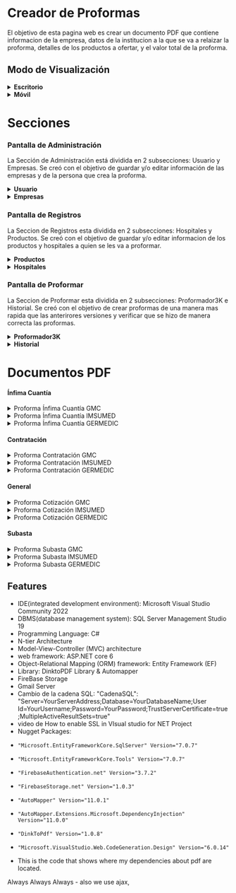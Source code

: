 # Creador de Proformas

El objetivo de esta pagina web es crear un documento PDF que contiene informacion de la empresa, datos de la institucion a la que se va a relaizar la proforma, detalles de los productos a ofertar, y el valor total de la proforma. 


## Modo de Visualización


<details>
<summary><strong>Escritorio</strong></summary>

![1 - Pantalla de Inicio](https://github.com/freddmo/Proformador-3.0/assets/70821494/7707e7da-e04b-4b7d-af1e-210e7306eeef)
</details>

<details>
<summary><strong>Móvil</strong></summary>

![15 - Movil Pantalla de Inicio con barra de opciones](https://github.com/freddmo/Proformador-3.0/assets/70821494/3dcc0191-1f51-4872-b92d-8a10ab0fe4bd)
</details>

# Secciones

### Pantalla de Administración

La Sección de Administración está dividida en 2 subsecciones: Usuario y Empresas. Se creó con el objetivo de guardar y/o editar información de las empresas y de la persona que crea la proforma.

<details>
<summary><strong>Usuario</strong></summary>

Esta subsección contiene la lista de usuarios creados.
Solo el usuario con rol de administrador tiene acceso a la lista de usuarios. Él tiene la capacidad de añadir o quitar roles a un empleado y, consecuentemente, permitir o denegar su acceso a la página web.

- Version Escritorio

   ![5 - Pantalla Usuario](https://github.com/freddmo/Proformador-3.0/assets/70821494/41a5a909-5159-4127-a1ea-fa5b8300a8a1)

- Version Móvil

    --Insertar aquí imagen #20 y #25 --
</details>

<details>
<summary><strong>Empresas</strong></summary>

Esta subsección contiene información de las 3 empresas: GMC, IMSUMED, GERMEDIC. La información de cada empresa será usada en las proformas creadas.

- Version Escritorio

    ![6 - Pantalla Empresas](https://github.com/freddmo/Proformador-3.0/assets/70821494/e07269a2-3026-4254-af64-1590725bc618)

- Version Móvil

    --Crear una imagen --
</details>


### Pantalla de Registros
La Seccion de Registros esta dividida en 2 subsecciones: Hospitales y Productos. Se creó con el objetivo de guardar y/o editar informacion de los productos y hospitales a quien se les va a proformar.

<details>
<summary><strong>Productos</strong></summary>
    
Esta subseccion contiene la lista de productos creados.

Cada regitro de un producto contiene:
Nombre del medicamento
Forma Farmaceutica
Concentracion
Presentación
CUM: Se obtiene buscando en google "Ficha tecnica medicamento"
CPC: Se obtiene en la proforma o en google "CPC medicamentos"
IVA: A menos que se indique, siempre se pone cero.

- Version Escritorio

    ![8 - Pantalla Medicamentos](https://github.com/freddmo/Proformador-3.0/assets/70821494/87eba827-01b4-4c3f-89e6-113eced9865d)
    ![13 - Registro de producto](https://github.com/freddmo/Proformador-3.0/assets/70821494/b21bfd49-5bf1-428e-8881-314061f565ec)
  
- Version Móvil

    ![21 - movil pantalla productos](https://github.com/freddmo/Proformador-3.0/assets/70821494/53f8d7c3-1da3-4ed0-98c9-2e08d651d8ca)
    ![27 - movil registro de productos](https://github.com/freddmo/Proformador-3.0/assets/70821494/1eda2074-bc63-498f-880c-94a5dd07a67f)
</details>

<details>
<summary><strong>Hospitales</strong></summary>
Esta subseccion contiene la lista de hospitales registrados. 

Cada registro contiene:
RUC
Razon Social(Hospital)
Dirección
Canton

- Version Escritorio

    ![7 - Pantalla Hospitales](https://github.com/freddmo/Proformador-3.0/assets/70821494/bcc32ae7-df03-4a9d-a364-a8c8d3ee257c)
    ![12 - Registro de Hospital](https://github.com/freddmo/Proformador-3.0/assets/70821494/e0fd78c5-fb3c-4ec7-8578-16eb32f2d9a6)


- Version Móvil

    ![22 - movil pantalla hospitales](https://github.com/freddmo/Proformador-3.0/assets/70821494/a6257c9b-384d-446a-a06f-4a65e41eb7cc)
bd2-8623-6e196baf8617)
    ![26 - movil registro de hospital](https://github.com/freddmo/Proformador-3.0/assets/70821494/ce185d4f-0864-4174-974e-412e1d6aef41)

</details>

### Pantalla de Proformar
La Seccion de Proformar esta dividida en 2 subsecciones: Proformador3K e Historial. Se creó con el objetivo de crear proformas de una manera mas rapida que las anterirores versiones y verificar que se hizo de manera correcta las proformas.

<details>
<summary><strong>Proformador3K</strong></summary>
Esta subseccion se ayuda de los hospitales y productos ya registrados. Incluye un boton para rellenar la tabla y otras entradas de texto.


- Version Escritorio

    --Insertar aqui video --

- Version Móvil

    --Insertar aqui video --
</details>

<details>
<summary><strong>Historial</strong></summary>
Esta subseccion contiene las proformas creadas. Los filtros para buscar proformas son: Empresas, Hospitales, Fechas, numero de infima cuantia y proforma.  


- Version Escritorio

    --Insertar aqui video --

- Version Móvil

    --Insertar aqui video --
</details>

# Documentos PDF

#### Ínfima Cuantía
<details>
  <summary>Proforma Ínfima Cuantía GMC</summary>
  <img src="url_to_image1" alt="Image1">
</details>

<details>
  <summary>Proforma Ínfima Cuantía IMSUMED</summary>
  <img src="url_to_image2" alt="Image2">
</details>

<details>
  <summary>Proforma Ínfima Cuantía GERMEDIC</summary>
  <img src="url_to_image3" alt="Image3">
</details>

#### Contratación
<details>
  <summary>Proforma Contratación GMC</summary>
  <img src="url_to_image4" alt="Image4">
</details>

<details>
  <summary>Proforma Contratación IMSUMED</summary>
  <img src="url_to_image5" alt="Image5">
</details>

<details>
  <summary>Proforma Contratación GERMEDIC</summary>
  <img src="url_to_image6" alt="Image6">
</details>

#### General
<details>
  <summary>Proforma Cotización GMC</summary>
  <img src="url_to_image7" alt="Image7">
</details>

<details>
  <summary>Proforma Cotización IMSUMED</summary>
  <img src="url_to_image8" alt="Image8">
</details>

<details>
  <summary>Proforma Cotización GERMEDIC</summary>
  <img src="url_to_image9" alt="Image9">
</details>

#### Subasta
<details>
  <summary>Proforma Subasta GMC</summary>
  <img src="url_to_image10" alt="Image10">
</details>

<details>
  <summary>Proforma Subasta IMSUMED</summary>
  <img src="url_to_image11" alt="Image11">
</details>

<details>
  <summary>Proforma Subasta GERMEDIC</summary>
  <img src="url_to_image12" alt="Image12">
</details>









## Features

- IDE(integrated development environment): Microsoft Visual Studio Community 2022
- DBMS(database management system): SQL Server Management Studio 19
- Programming Language: C#
- N-tier Architecture
- Model-View-Controller (MVC) architecture
- web framework: ASP.NET core 6
- Object-Relational Mapping (ORM) framework: Entity Framework (EF)
- Library: DinktoPDF Library & Automapper
- FireBase Storage
- Gmail Server
- Cambio de la cadena SQL: "CadenaSQL": "Server=YourServerAddress;Database=YourDatabaseName;User Id=YourUsername;Password=YourPassword;TrustServerCertificate=true;MultipleActiveResultSets=true"
- video de How to enable SSL in VIsual studio for NET Project
- Nugget Packages:
-     "Microsoft.EntityFrameworkCore.SqlServer" Version="7.0.7" 
-     "Microsoft.EntityFrameworkCore.Tools" Version="7.0.7"
-     "FirebaseAuthentication.net" Version="3.7.2"
-     "FirebaseStorage.net" Version="1.0.3"
-     "AutoMapper" Version="11.0.1"
-     "AutoMapper.Extensions.Microsoft.DependencyInjection" Version="11.0.0"
-     "DinkToPdf" Version="1.0.8"
-     "Microsoft.VisualStudio.Web.CodeGeneration.Design" Version="6.0.14"
- 
  This is the code that shows where my dependencies about pdf are located.
 <None Update="Utilidades\LibreriaPDF\libwkhtmltox.dll">
   <CopyToOutputDirectory>Always</CopyToOutputDirectory>
 </None>
 <None Update="Utilidades\LibreriaPDF\libwkhtmltox.dylib">
   <CopyToOutputDirectory>Always</CopyToOutputDirectory>
 </None>
 <None Update="Utilidades\LibreriaPDF\libwkhtmltox.so">
   <CopyToOutputDirectory>Always</CopyToOutputDirectory>
 </None>
- also we use ajax,
